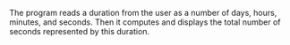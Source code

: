 The program reads a duration from the user as a number of days, hours,
minutes, and seconds. Then it computes and displays the total number of seconds represented
by this duration.
